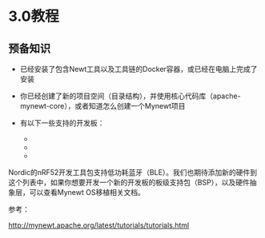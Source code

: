 # 3.0教程

## 预备知识

- 已经安装了包含Newt工具以及工具链的Docker容器，或已经在电脑上完成了安装

- 你已经创建了新的项目空间（目录结构），并使用核心代码库（apache-mynewt-core），或者知道怎么创建一个Mynewt项目

- 有以下一些支持的开发板：

  - [Arduino]: http://mynewt.apache.org/latest/tutorials/blinky/arduino_zero.html

  - [Olimex]: http://mynewt.apache.org/latest/tutorials/blinky/olimex.html

  - [nRF52]: http://mynewt.apache.org/latest/tutorials/blinky/nRF52.html

Nordic的nRF52开发工具包支持低功耗蓝牙（BLE）。我们也期待添加新的硬件到这个列表中，如果你想要开发一个新的开发板的板级支持包（BSP），以及硬件抽象层，可以查看Mynewt OS移植相关文档。



参考：

http://mynewt.apache.org/latest/tutorials/tutorials.html